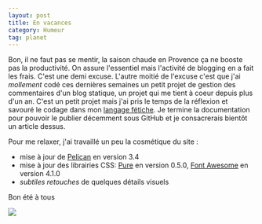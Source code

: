 ```yaml
---
layout: post
title: En vacances
category: Humeur
tag: planet
---
```


Bon, il ne faut pas se mentir, la saison chaude en Provence ça ne booste pas la
productivité.<!-- more --> On assure l'essentiel mais l'activité de blogging en a fait les
frais. C'est une demi excuse. L'autre moitié de l'excuse c'est que j'ai
*mollement* codé ces dernières semaines un petit projet de gestion des
commentaires d'un blog statique, un projet qui me tient à coeur depuis plus
d'un an. C'est un petit projet mais j'ai pris le temps de la réflexion et
savouré le codage dans mon [langage fétiche](https://www.python.org). Je
termine la documentation pour pouvoir le publier décemment sous GitHub et je
consacrerais bientôt un article dessus.

Pour me relaxer, j'ai travaillé un peu la cosmétique du site : 

-    mise à jour de [Pelican](http://docs.getpelican.com/en/3.4.0) en version 3.4 
-    mise à jour des librairies CSS: [Pure](http://purecss.io) en version 0.5.0, [Font Awesome](http://fortawesome.github.io/Font-Awesome) en version 4.1.0 
-    *subtiles retouches* de quelques détails visuels

Bon été à tous

<img src="/images/2014/apero.jpg"/>
